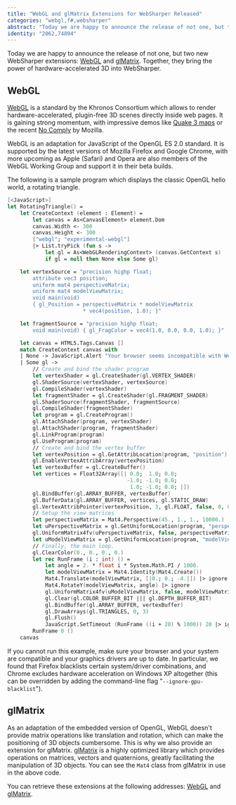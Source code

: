 ```yaml
---
title: "WebGL and glMatrix Extensions for WebSharper Released"
categories: "webgl,f#,websharper"
abstract: "Today we are happy to announce the release of not one, but two new WebSharper extensions: WebGL and glMatrix. Together, they bring the power of hardware-accelerated 3D into WebSharper."
identity: "2062,74894"
---
```

Today we are happy to announce the release of not one, but two new WebSharper extensions: <a href=http://www.websharper.com/extension/358-webgl/None>WebGL</a> and <a href=http://www.websharper.com/extension/358-glmat/None>glMatrix</a>. Together, they bring the power of hardware-accelerated 3D into WebSharper.

## WebGL

<a href=http://www.khronos.org/webgl/>WebGL</a> is a standard by the Khronos Consortium which allows to render hardware-accelerated, plugin-free 3D scenes directly inside web pages. It is gaining strong momentum, with impressive demos like <a href=http://media.tojicode.com/q3bsp/>Quake 3 maps</a> or the recent <a href=https://mozillademos.org/demos/nocomply/demo.html>No Comply</a> by Mozilla.

WebGL is an adaptation for JavaScript of the OpenGL ES 2.0 standard. It is supported by the latest versions of Mozilla Firefox and Google Chrome, with more upcoming as Apple (Safari) and Opera are also members of the WebGL Working Group and support it in their beta builds.

The following is a sample program which displays the classic OpenGL hello world, a rotating triangle.

```fsharp
[<JavaScript>]
let RotatingTriangle() =
    let CreateContext (element : Element) =
        let canvas = As<CanvasElement> element.Dom
        canvas.Width <- 300
        canvas.Height <- 300
        ["webgl"; "experimental-webgl"]
        |> List.tryPick (fun s ->
            let gl = As<WebGLRenderingContext> (canvas.GetContext s)
            if gl = null then None else Some gl)

    let vertexSource = "precision highp float;
        attribute vec3 position;
        uniform mat4 perspectiveMatrix;
        uniform mat4 modelViewMatrix;
        void main(void)
        { gl_Position = perspectiveMatrix * modelViewMatrix
                        * vec4(position, 1.0); }"

    let fragmentSource = "precision highp float;
        void main(void) { gl_FragColor = vec4(1.0, 0.0, 0.0, 1.0); }"

    let canvas = HTML5.Tags.Canvas []
    match CreateContext canvas with
    | None -> JavaScript.Alert "Your browser seems incompatible with WebGL."
    | Some gl ->
        // Create and bind the shader program
        let vertexShader = gl.CreateShader(gl.VERTEX_SHADER)
        gl.ShaderSource(vertexShader, vertexSource)
        gl.CompileShader(vertexShader)
        let fragmentShader = gl.CreateShader(gl.FRAGMENT_SHADER)
        gl.ShaderSource(fragmentShader, fragmentSource)
        gl.CompileShader(fragmentShader)
        let program = gl.CreateProgram()
        gl.AttachShader(program, vertexShader)
        gl.AttachShader(program, fragmentShader)
        gl.LinkProgram(program)
        gl.UseProgram(program)
        // Create and bind the vertex buffer
        let vertexPosition = gl.GetAttribLocation(program, "position")
        gl.EnableVertexAttribArray(vertexPosition)
        let vertexBuffer = gl.CreateBuffer()
        let vertices = Float32Array([| 0.0;  1.0; 0.0;
                                      -1.0; -1.0; 0.0;
                                       1.0; -1.0; 0.0; |])
        gl.BindBuffer(gl.ARRAY_BUFFER, vertexBuffer)
        gl.BufferData(gl.ARRAY_BUFFER, vertices, gl.STATIC_DRAW)
        gl.VertexAttribPointer(vertexPosition, 3, gl.FLOAT, false, 0, 0)
        // Setup the view matrices
        let perspectiveMatrix = Mat4.Perspective(45., 1., 1., 10000.)
        let uPerspectiveMatrix = gl.GetUniformLocation(program, "perspectiveMatrix")
        gl.UniformMatrix4fv(uPerspectiveMatrix, false, perspectiveMatrix)
        let uModelViewMatrix = gl.GetUniformLocation(program, "modelViewMatrix")
        // Finally, the main loop.
        gl.ClearColor(0., 0., 0., 0.)
        let rec RunFrame (i : int) () =
            let angle = 2. * float i * System.Math.PI / 1000.
            let modelViewMatrix = Mat4.Identity(Mat4.Create())
            Mat4.Translate(modelViewMatrix, [|0.; 0.; -4.|]) |> ignore
            Mat4.RotateY(modelViewMatrix, angle) |> ignore
            gl.UniformMatrix4fv(uModelViewMatrix, false, modelViewMatrix)
            gl.Clear(gl.COLOR_BUFFER_BIT ||| gl.DEPTH_BUFFER_BIT)
            gl.BindBuffer(gl.ARRAY_BUFFER, vertexBuffer)
            gl.DrawArrays(gl.TRIANGLES, 0, 3)
            gl.Flush()
            JavaScript.SetTimeout (RunFrame ((i + 20) % 1000)) 20 |> ignore
        RunFrame 0 ()
    canvas
```

If you cannot run this example, make sure your browser and your system are compatible and your graphics drivers are up to date. In particular, we found that Firefox blacklists certain system/driver combinations, and Chrome excludes hardware acceleration on Windows XP altogether (this can be overridden by adding the command-line flag "`--ignore-gpu-blacklist`").

## glMatrix

As an adaptation of the embedded version of OpenGL, WebGL doesn't provide matrix operations like translation and rotation, which can make the positioning of 3D objects cumbersome. This is why we also provide an extension for glMatrix. <a href=http://code.google.com/p/glmatrix/>glMatrix</a> is a highly optimized library which provides operations on matrices, vectors and quaternions, greatly facilitating the manipulation of 3D objects. You can see the `Mat4` class from glMatrix in use in the above code.

You can retrieve these extensions at the following addresses: <a href=http://www.websharper.com/extension/358-webgl/None>WebGL</a> and <a href=http://www.websharper.com/extension/358-glmat/None>glMatrix</a>.
